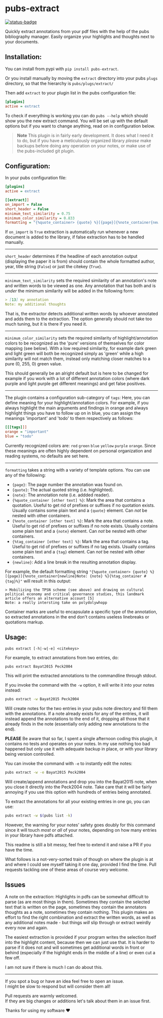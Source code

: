 # pubs-extract

[![status-badge](https://ci.martyoeh.me/api/badges/Marty/pubs-extract/status.svg)](https://ci.martyoeh.me/Marty/pubs-extract)

Quickly extract annotations from your pdf files with the help of the pubs bibliography manager.
Easily organize your highlights and thoughts next to your documents.

## Installation:

You can install from pypi with `pip install pubs-extract`.

Or you install manually by moving the `extract` directory into your pubs `plugs` directory,
so that the hierarchy is `pubs/plugs/extract/`

Then add `extract` to your plugin list in the pubs configuration file:

```ini
[plugins]
active = extract
```

To check if everything is working you can do `pubs --help` which should show you the new extract command.
You will be set up with the default options but if you want to change anything, read on in configuration below.

> **Note**
> This plugin is in fairly early development. It does what I need it to do, but if you have a meticulously organized library *please* make backups before doing any operation on your notes, or make use of the pubs-included git plugin.

## Configuration:

In your pubs configuration file:

```ini
[plugins]
active = extract

[[extract]]
on_import = False
short_header = False
minimum_text_similarity = 0.75
minimum_color_similarity = 0.833
formatting = "{%quote_container> {quote} %}[{page}]{%note_container{newline}Note: {note} %}{%tag_container #{tag}%}"
```

If `on_import` is `True` extraction is automatically run whenever a new document is added to the library,
if false extraction has to be handled manually.

---

`short_header` determines if the headline of each annotation output (displaying the paper it is from) should contain the whole formatted author, year, title string (`False`) or just the citekey (`True`).

---

`minimum_text_similarity` sets the required similarity of an annotation's note and written words to be viewed
as one. Any annotation that has both and is *under* the minimum similarity will be added in the following form:

```markdown
> [13] my annotation
Note: my additional thoughts
```

That is, the extractor detects additional written words by whoever annotated and adds them to the extraction.
The option generally should not take too much tuning, but it is there if you need it.

---

`minimum_color_similarity` sets the required similarity of highlight/annotation colors to be recognized as the 'pure' versions of themselves for color mapping (see below). With a low required similarity, for example dark green and light green will both be recognized simply as 'green' while a high similarity will not match them, instead only matching closer matches to a pure (0, 255, 0) green value.

This should generally be an alright default but is here to be changed for example if you work with a lot of different annotation colors (where dark purple and light purple get different meanings) and get false positives.

---

The plugin contains a configuration sub-category of `tags`: Here, you can define meaning for your highlight/annotation colors. For example, if you always highlight the main arguments and findings in orange and always highlight things you have to follow up on in blue, you can assign the meanings 'important' and 'todo' to them respectively as follows:

```ini
[[[tags]]]
orange = "important"
blue = "todo"
```

Currently recognized colors are: `red` `green` `blue` `yellow` `purple` `orange`.
Since these meanings are often highly dependent on personal organization and reading systems,
no defaults are set here.

---

`formatting` takes a string with a variety of template options. You can use any of the following:

- `{page}`: The page number the annotation was found on.
- `{quote}`: The actual quoted string (i.e. highlighted).
- `{note}`: The annotation note (i.e. addded reader).
- `{%quote_container [other text] %}`: Mark the area that contains a quotation. Useful to get rid of prefixes or suffixes if no quotation exists. Usually contains some plain text and a `{quote}` element. Can *not* be nested with other containers.
- `{%note_container [other text] %}`: Mark the area that contains a note. Useful to get rid of prefixes or suffixes if no note exists. Usually contains some plain text and a `{note}` element. Can *not* be nested with other containers.
- `{%tag_container [other text] %}`: Mark the area that contains a tag. Useful to get rid of prefixes or suffixes if no tag exists. Usually contains some plain text and a `{tag}` element. Can *not* be nested with other containers.
- `{newline}`: Add a line break in the resulting annotation display.

For example, the default formatting string `"{%quote_container> {quote} %}[{page}]{%note_container{newline}Note: {note} %}{%tag_container #{tag}%}"` will result in this output:

```
> Mobilizing the TPSN scheme (see above) and drawing on cultural political economy and critical governance studies, this landmark article offers an alternative account [5]
Note: a really intersting take on polydolywhopp
```

Container marks are useful to encapsulate a specific type of the annotation, so extracted annotations in the end don't contains useless linebreaks or quotations markup.

## Usage:

`pubs extract [-h|-w|-e] <citekeys>`

For example, to extract annotations from two entries, do:

```bash
pubs extract Bayat2015 Peck2004
```

This will print the extracted annotations to the commandline through stdout.

If you invoke the command with the `-w` option, it will write it into your notes instead:

```bash
pubs extract -w Bayat2015 Peck2004
```

Will create notes for the two entries in your pubs note directory and fill them with
the annotations. If a note already exists for any of the entries, it will instead append
the annotations to the end of it, dropping all those that it already finds in the note
(essentially only adding new annotations to the end).

**PLEASE** Be aware that so far, I spent a single afternoon coding this plugin, it
contains no tests and operates on your notes. In my use nothing too bad happened but
only use it with adequate backup in place, or with your library being version controlled.

You can invoke the command with `-e` to instantly edit the notes:

```bash
pubs extract -w -e Bayat2015 Peck2004
```

Will create/append annotations and drop you into the Bayat2015 note, when you close it
directly into the Peck2004 note. Take care that it will be fairly annoying if you use this
option with hundreds of entries being annotated.

To extract the annotations for all your existing entries in one go, you can use:

```bash
pubs extract -w $(pubs list -k)
```

However, the warning for your notes' safety goes doubly for this command since it will touch
*most* or *all* of your notes, depending on how many entries in your library have pdfs attached.

This readme is still a bit messy, feel free to extend it and raise a PR if you have the time.

What follows is a not-very-sorted train of though on where the plugin is at and where I
could see myself taking it one day, provided I find the time.
Pull requests tackling one of these areas of course very welcome.

## Issues

A note on the extraction: Highlights in pdfs can be somewhat difficult to parse
(as are most things in them). Sometimes they contain the selected text that is written on the
page, sometimes they contain the annotators thoughts as a note, sometimes they contain nothing.
This plugin makes an effort to find the right combination and extract the written words,
as well as any additional notes made - but things *will* slip through or extract weirdly every now
and again.

The easiest extraction is provided if your program writes the selection itself into the highlight
content, because then we can just use that. It is harder to parse if it does not and will sometimes
get additional words in front or behind (especially if the highlight ends in the middle of a line)
or even cut a few off.

I am not sure if there is much I can do about this.

---

If you spot a bug or have an idea feel free to open an issue.\
I might be slow to respond but will consider them all!

Pull requests are warmly welcomed.\
If they are big changes or additions let's talk about them in an issue first.

Thanks for using my software ❤️
